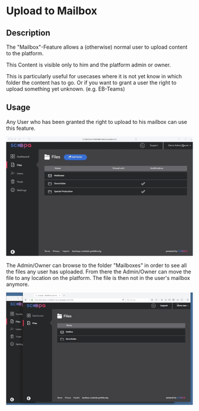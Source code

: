 Upload to Mailbox
=================

## Description

The "Mailbox"-Feature allows a (otherwise) normal user to upload content to the platform.

This Content is visible only to him and the platform admin or owner. 

This is particularly useful for usecases where it is not yet know in which folder the content has to go.
Or if you want to grant a user the right to upload something yet unknown. (e.g. EB-Teams)

## Usage

Any User who has been granted the right to upload to his mailbox can use this feature.

![User-Settings](https://github.com/bestboysmedialab/scoopa-docs/raw/master/ressources/user-settings-mailbox-6fps_small.gif)

The Admin/Owner can browse to the folder "Mailboxes" in order to see all the files any user has uploaded. From there the Admin/Owner can move the file
to any location on the platform. The file is then not in the user's mailbox anymore.

![Mailbox Video](https://github.com/bestboysmedialab/scoopa-docs/raw/master/ressources/upload_to_mailbox_6fps_small.gif)

